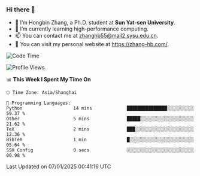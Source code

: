 ### Hi there 👋

- 🔭 I’m Hongbin Zhang, a Ph.D. student at **Sun Yat-sen University**.
- 🌱 I’m currently learning high-performance computing.
- 📫 You can contact me at zhanghb55@mail2.sysu.edu.cn.
- 👀 You can visit my personal website at https://zhang-hb.com/.

<!--START_SECTION:waka-->
![Code Time](http://img.shields.io/badge/Code%20Time-356%20hrs%2024%20mins-blue)

![Profile Views](http://img.shields.io/badge/Profile%20Views-2-blue)

📊 **This Week I Spent My Time On** 

```text
🕑︎ Time Zone: Asia/Shanghai

💬 Programming Languages: 
Python                   14 mins             ███████████████░░░░░░░░░░   59.37 % 
Other                    5 mins              █████░░░░░░░░░░░░░░░░░░░░   21.62 % 
TeX                      2 mins              ███░░░░░░░░░░░░░░░░░░░░░░   12.36 % 
BibTeX                   1 min               █░░░░░░░░░░░░░░░░░░░░░░░░   05.64 % 
SSH Config               0 secs              ░░░░░░░░░░░░░░░░░░░░░░░░░   00.98 % 
```


 Last Updated on 07/01/2025 00:41:16 UTC
<!--END_SECTION:waka-->
